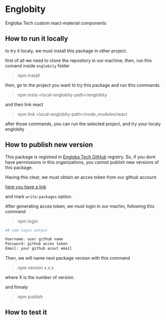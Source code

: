 # Englobity

Engloba Tech custom react-material components

## How to run it locally

to try it localy, we must install this package in other project.

first of all we need to clone the repository in our machine, then, run this comand inside `englobity` folder

> npm install

then, go to the project you want to try this package and run this commands.

> npm insta <local-englobity-path<l>>/englobity

and then link react

> npm link <local-englobity-path<l>>/node_modules/react

after those commands, you can run the selected project, and try your localy englobity

## How to publish new version

This package is registred in [Engloba Tech GitHub](https://github.com/orgs/Engloba-Tech/packages?repo_name=englobity) registry. So, if you dont have permissions in this organizations, you cannot publish new versions of this package.

Having this clear, we must obtain an acces token from our github account.

[here you have a link](https://docs.github.com/es/github/authenticating-to-github/creating-a-personal-access-token)

and mark `write:packages` option.

After generating acces token, we must login in our machin, following this command

> npm login

```bash
## npm login output

Username: user github name
Password: github acces token
Email: your github acout email

```

Then, we will name next package version with this command

> npm version x.x.x

where X is the number of version.

and finnaly

> npm publish

## How to test it
